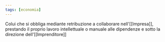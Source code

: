 ```yaml
---
tags: [economia]
---
```

Colui che si obbliga mediante retribuzione a collaborare nell'[[Impresa]], prestando il proprio lavoro intellettuale o manuale alle dipendenze e sotto la direzione dell'[[Imprenditore]]
